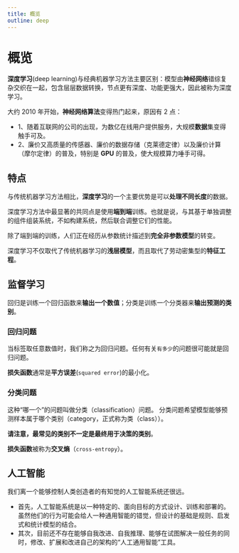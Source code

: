 ```yaml
---
title: 概览
outline: deep
---
```


# 概览

**深度学习**(deep learning)与经典机器学习方法主要区别：模型由**神经网络**错综复杂交织在一起，包含层层数据转换，节点更有深度、功能更强大，因此被称为深度学习。

大约 2010 年开始，**神经网络算法**变得热门起来，原因有 2 点：

- 1、随着互联网的公司的出现，为数亿在线用户提供服务，大规模**数据**集变得触手可及。
- 2、廉价又高质量的传感器、廉价的数据存储（克莱德定律）以及廉价计算（摩尔定律）的普及，特别是 **GPU** 的普及，使大规模算力唾手可得。

## 特点

与传统机器学习方法相比，**深度学习**的一个主要优势是可以**处理不同长度**的数据。

深度学习方法中最显著的共同点是使用**端到端**训练。也就是说，与其基于单独调整的组件组装系统，不如构建系统，然后联合调整它们的性能。

除了端到端的训练，人们正在经历从参数统计描述到**完全非参数模型**的转变。

深度学习不仅取代了传统机器学习的**浅层模型**，而且取代了劳动密集型的**特征工程**。

## 监督学习

回归是训练一个回归函数来**输出一个数值**；分类是训练一个分类器来**输出预测的类别**。

### 回归问题

当标签取任意数值时，我们称之为回归问题。任何有关`有多少`的问题很可能就是回归问题。

**损失函数**通常是**平方误差**(`squared error`)的最小化。

### 分类问题

这种“哪一个”的问题叫做分类（classification）问题。 分类问题希望模型能够预测样本属于哪个类别（category，正式称为类（class））。

**请注意，最常见的类别不一定是最终用于决策的类别**。

**损失函数**被称为**交叉熵**（`cross-entropy`）。

## 人工智能

我们离一个能够控制人类创造者的有知觉的人工智能系统还很远。

- 首先，人工智能系统是以一种特定的、面向目标的方式设计、训练和部署的。 虽然他们的行为可能会给人一种通用智能的错觉，但设计的基础是规则、启发式和统计模型的结合。
- 其次，目前还不存在能够自我改进、自我推理、能够在试图解决一般任务的同时，修改、扩展和改进自己的架构的“人工通用智能”工具。
